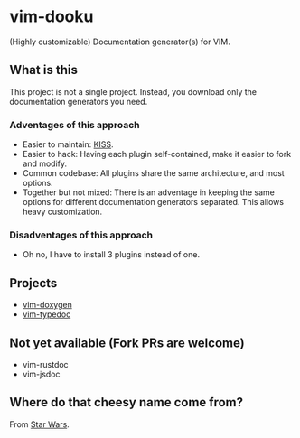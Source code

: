 # vim-dooku
(Highly customizable) Documentation generator(s) for VIM.

## What is this
This project is not a single project. Instead, you download only the documentation generators you need.

### Adventages of this approach

* Easier to maintain: [KISS](https://en.wikipedia.org/wiki/KISS_principle).
* Easier to hack: Having each plugin self-contained, make it easier to fork and modify.
* Common codebase: All plugins share the same architecture, and most options.
* Together but not mixed: There is an adventage in keeping the same options for different documentation generators separated. This allows heavy customization.

### Disadventages of this approach

* Oh no, I have to install 3 plugins instead of one.

## Projects

* [vim-doxygen](https://github.com/Zeioth/vim-doxygen)
* [vim-typedoc](https://github.com/Zeioth/vim-typedoc)

## Not yet available (Fork PRs are welcome)

* vim-rustdoc
* vim-jsdoc

## Where do that cheesy name come from?
From [Star Wars](https://starwars.fandom.com/wiki/Dooku).
